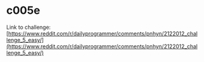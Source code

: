 # c005e

Link to challenge: [https://www.reddit.com/r/dailyprogrammer/comments/pnhyn/2122012_challenge_5_easy/](https://www.reddit.com/r/dailyprogrammer/comments/pnhyn/2122012_challenge_5_easy/)